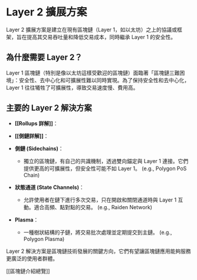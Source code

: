 # Layer 2 擴展方案

Layer 2 擴展方案是建立在現有區塊鏈（Layer 1，如以太坊）之上的協議或框架，旨在提高其交易吞吐量和降低交易成本，同時繼承 Layer 1 的安全性。

## 為什麼需要 Layer 2？

Layer 1 區塊鏈（特別是像以太坊這樣受歡迎的區塊鏈）面臨著「區塊鏈三難困境」：安全性、去中心化和可擴展性難以同時實現。為了保持安全性和去中心化，Layer 1 往往犧牲了可擴展性，導致交易速度慢、費用高。

## 主要的 Layer 2 解決方案

*   **[[Rollups 詳解]]**：

*   **[[側鏈詳解]]**：

*   **側鏈 (Sidechains)**：
    *   獨立的區塊鏈，有自己的共識機制，透過雙向錨定與 Layer 1 連接。它們提供更高的可擴展性，但安全性可能不如 Layer 1。 (e.g., Polygon PoS Chain)

*   **狀態通道 (State Channels)**：
    *   允許使用者在鏈下進行多次交易，只在開啟和關閉通道時與 Layer 1 互動。適合高頻、點對點的交易。 (e.g., Raiden Network)

*   **Plasma**：
    *   一種樹狀結構的子鏈，將交易批次處理並定期提交到主鏈。 (e.g., Polygon Plasma)

Layer 2 解決方案是區塊鏈技術發展的關鍵方向，它們有望讓區塊鏈應用能夠服務更廣泛的使用者群體。

[[區塊鏈介紹總覽]]
